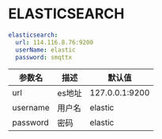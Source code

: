 #  ELASTICSEARCH

```yaml
elasticsearch:
  url: 114.116.8.76:9200
  userName: elastic
  password: smqttx  
```
| 参数名      | 描述   | 默认值            |
|----------|------|----------------|
| url      | es地址 | 127.0.0.1:9200 |
| username | 用户名  | elastic        |
| password | 密码   | elastic        |